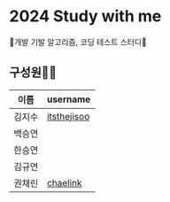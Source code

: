 # 2024 Study with me
🌻개발 기발 알고리즘, 코딩 테스트 스터디🌻


## 구성원🙋‍♀️
| 이름 | username |
| --- | --- |
| 김지수 | [itsthejisoo](https://github.com/itsthejisoo)|
| 백승연 | |
| 한승연 |  |
| 김규연 |  |
| 권채린 | [chaelink](https://github.com/chaelink)|


<!--

**Here are some ideas to get you started:**

 A short introduction - what is your organization all about?
🌈 Contribution guidelines - how can the community get involved?
👩‍💻 Useful resources - where can the community find your docs? Is there anything else the community should know?
🍿 Fun facts - what does your team eat for breakfast?
🧙 Remember, you can do mighty things with the power of [Markdown](https://docs.github.com/github/writing-on-github/getting-started-with-writing-and-formatting-on-github/basic-writing-and-formatting-syntax)
-->
